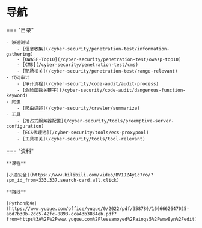 # 导航

=== "目录"

    - 渗透测试
        - [信息收集](/cyber-security/penetration-test/information-gathering)  
        - [OWASP-Top10](/cyber-security/penetration-test/owasp-top10)  
        - [CMS](/cyber-security/penetration-test/cms)  
        - [靶场相关](/cyber-security/penetration-test/range-relevant)  
    - 代码审计
        - [审计流程](/cyber-security/code-audit/audit-process)  
        - [危险函数关键字](/cyber-security/code-audit/dangerous-function-keyword)  
    - 爬虫
        - [爬虫综述](/cyber-security/crawler/summarize)  
    - 工具
        - [抢占式服务器配置](/cyber-security/tools/preemptive-server-configuration)  
        - [ECS代理池](/cyber-security/tools/ecs-proxypool)  
        - [工具相关](/cyber-security/tools/tool-relevant) 

=== "资料"

    **课程**

    [小迪安全](https://www.bilibili.com/video/BV1JZ4y1c7ro/?spm_id_from=333.337.search-card.all.click)

    **路线**

    [Python爬虫](https://www.yuque.com/office/yuque/0/2022/pdf/358780/1666662647025-a6d7b30b-2dc5-42fc-8893-cca43b3834eb.pdf?from=https%3A%2F%2Fwww.yuque.com%2Fleesamoyed%2Faioqs5%2Fwmw8yn%2Fedit)